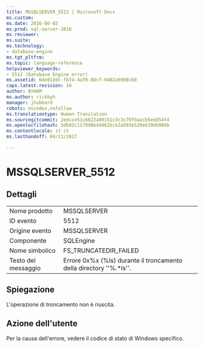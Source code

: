 ```yaml
---
title: MSSQLSERVER_5512 | Microsoft Docs
ms.custom: 
ms.date: 2016-06-02
ms.prod: sql-server-2016
ms.reviewer: 
ms.suite: 
ms.technology:
- database-engine
ms.tgt_pltfrm: 
ms.topic: language-reference
helpviewer_keywords:
- 5512 (Database Engine error)
ms.assetid: 64e01ddc-fb74-4af0-88cf-9402a6900cb0
caps.latest.revision: 16
author: BYHAM
ms.author: rickbyh
manager: jhubbard
robots: noindex,nofollow
ms.translationtype: Human Translation
ms.sourcegitcommit: 2edcce51c6822a89151c3c3c76fbaacb5edd54f4
ms.openlocfilehash: 5db02c1179d6b44962bce2a503e520e639db006b
ms.contentlocale: it-it
ms.lasthandoff: 04/11/2017

---
```

# <a name="mssqlserver5512"></a>MSSQLSERVER_5512
  
## <a name="details"></a>Dettagli  
  
|||  
|-|-|  
|Nome prodotto|MSSQLSERVER|  
|ID evento|5512|  
|Origine evento|MSSQLSERVER|  
|Componente|SQLEngine|  
|Nome simbolico|FS_TRUNCATEDIR_FAILED|  
|Testo del messaggio|Errore 0x%x (%ls) durante il troncamento della directory ''%.*ls''.|  
  
## <a name="explanation"></a>Spiegazione  
L'operazione di troncamento non è riuscita.  
  
## <a name="user-action"></a>Azione dell'utente  
Per la causa dell'errore, vedere il codice di stato di Windows specifico.  
  

